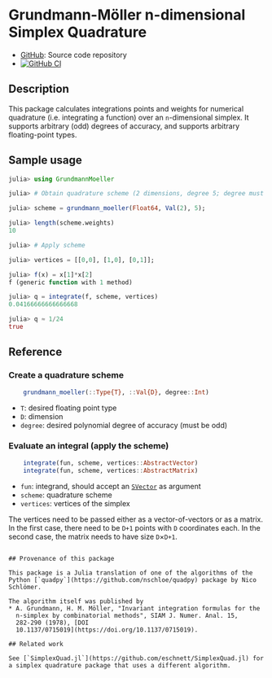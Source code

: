# Grundmann-Möller n-dimensional Simplex Quadrature

* [GitHub](https://github.com/eschnett/GrundmannMoeller.jl): Source
  code repository
* [![GitHub
  CI](https://github.com/eschnett/GrundmannMoeller.jl/workflows/CI/badge.svg)](https://github.com/eschnett/GrundmannMoeller.jl/actions)

## Description

This package calculates integrations points and weights for numerical
quadrature (i.e. integrating a function) over an `n`-dimensional
simplex. It supports arbitrary (odd) degrees of accuracy, and supports
arbitrary floating-point types.

## Sample usage

```Julia
julia> using GrundmannMoeller

julia> # Obtain quadrature scheme (2 dimensions, degree 5; degree must be odd)

julia> scheme = grundmann_moeller(Float64, Val(2), 5);

julia> length(scheme.weights)
10

julia> # Apply scheme

julia> vertices = [[0,0], [1,0], [0,1]];

julia> f(x) = x[1]*x[2]
f (generic function with 1 method)

julia> q = integrate(f, scheme, vertices)
0.04166666666666668

julia> q ≈ 1/24
true
```

## Reference

### Create a quadrature scheme

```Julia
    grundmann_moeller(::Type{T}, ::Val{D}, degree::Int)
```
* `T`: desired floating point type
* `D`: dimension
* `degree`: desired polynomial degree of accuracy (must be odd)

### Evaluate an integral (apply the scheme)

```Julia
    integrate(fun, scheme, vertices::AbstractVector)
    integrate(fun, scheme, vertices::AbstractMatrix)
```
* `fun`: integrand, should accept an
  [`SVector`](https://github.com/JuliaArrays/StaticArrays.jl) as
  argument
* `scheme`: quadrature scheme
* `vertices`: vertices of the simplex

The vertices need to be passed either as a vector-of-vectors or as a
matrix. In the first case, there need to be `D+1` points with `D`
coordinates each. In the second case, the matrix needs to have size
`D`×`D+1`.
```

## Provenance of this package

This package is a Julia translation of one of the algorithms of the
Python [`quadpy`](https://github.com/nschloe/quadpy) package by Nico
Schlömer.

The algorithm itself was published by
* A. Grundmann, H. M. Möller, "Invariant integration formulas for the
  n-simplex by combinatorial methods", SIAM J. Numer. Anal. 15,
  282-290 (1978), [DOI
  10.1137/0715019](https://doi.org/10.1137/0715019).

## Related work

See [`SimplexQuad.jl`](https://github.com/eschnett/SimplexQuad.jl) for
a simplex quadrature package that uses a different algorithm.

